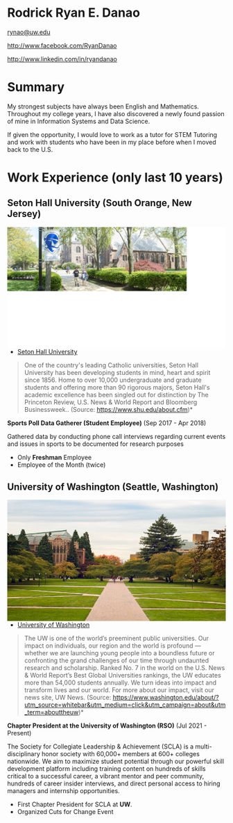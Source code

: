 # Rodrick Ryan E. Danao

rynao@uw.edu

http://www.facebook.com/RyanDanao

http://www.linkedin.com/in/ryandanao

# Summary

My strongest subjects have always been English and Mathematics. Throughout my college years, I have also discovered a newly found passion of mine in Information Systems and Data Science. 

If given the opportunity, I would love to work as a tutor for STEM Tutoring and work with students who have been in my place before when I moved back to the U.S.

# Work Experience (only last 10 years)

## Seton Hall University (South Orange, New Jersey)
<img src="seton hall.jpg"
     alt="Markdown Monster icon"
     style="float: left; margin-right: 10px;" />
* [Seton Hall University][] 
> One of the country's leading Catholic universities, Seton Hall University has been developing students in mind, heart and spirit since 1856. Home to over 10,000 undergraduate and graduate students and offering more than 90 rigorous majors, Seton Hall's academic excellence has been singled out for distinction by The Princeton Review, U.S. News & World Report and Bloomberg Businessweek.. (Source: https://www.shu.edu/about.cfm)*

**Sports Poll Data Gatherer (Student Employee)** (Sep 2017 - Apr 2018)

Gathered data by conducting phone call interviews regarding current events and issues in sports to be documented for research purposes 

- Only **Freshman** Employee
- Employee of the Month (twice)

## University of Washington (Seattle, Washington)
<img src="UW.jpg"
     alt="Markdown Monster icon"
     style="float: left; margin-right: 10px;" />
* [University of Washington][] 
> The UW is one of the world’s preeminent public universities. Our impact on individuals, our region and the world is profound — whether we are launching young people into a boundless future or confronting the grand challenges of our time through undaunted research and scholarship. Ranked No. 7 in the world on the U.S. News & World Report’s Best Global Universities rankings, the UW educates more than 54,000 students annually. We turn ideas into impact and transform lives and our world. For more about our impact, visit our news site, UW News. (Source: https://www.washington.edu/about/?utm_source=whitebar&utm_medium=click&utm_campaign=about&utm_term=abouttheuw)*

**Chapter President at the University of Washington (RSO)** (Jul 2021 - Present)

The Society for Collegiate Leadership & Achievement (SCLA) is a multi-disciplinary honor society with 60,000+ members at 600+ colleges nationwide. We aim to maximize student potential through our powerful skill development platform including training content on hundreds of skills critical to a successful career, a vibrant mentor and peer community, hundreds of career insider interviews, and direct personal access to hiring managers and internship opportunities.

- First Chapter President for SCLA at **UW**.
- Organized Cuts for Change Event  


[Seton Hall University]: https://www.shu.edu/
[University of Washington]: https://www.washington.edu/